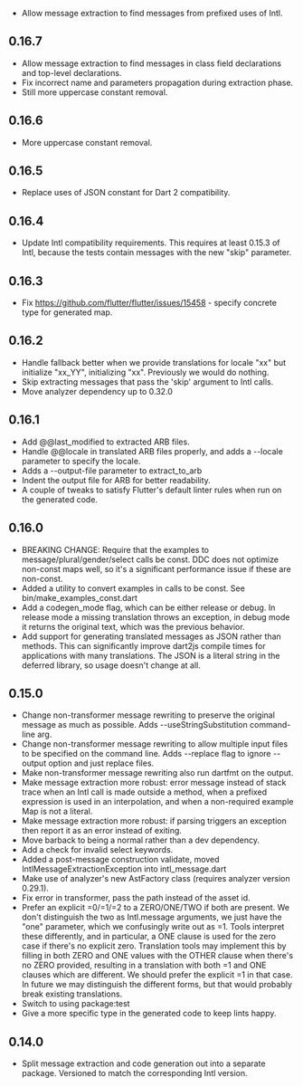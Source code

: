  * Allow message extraction to find messages from prefixed uses of Intl.

## 0.16.7
  * Allow message extraction to find messages in class field declarations
    and top-level declarations.
  * Fix incorrect name and parameters propagation during extraction phase.
  * Still more uppercase constant removal.

## 0.16.6
  * More uppercase constant removal.

## 0.16.5
  * Replace uses of JSON constant for Dart 2 compatibility.

## 0.16.4
  * Update Intl compatibility requirements. This requires at least 0.15.3 of
    Intl, because the tests contain messages with the new "skip" parameter.

## 0.16.3
  * Fix https://github.com/flutter/flutter/issues/15458 - specify concrete type
    for generated map.

## 0.16.2
 * Handle fallback better when we provide translations for locale "xx" but
   initialize "xx_YY", initializing "xx". Previously we would do nothing.
 * Skip extracting messages that pass the 'skip' argument to Intl calls.
 * Move analyzer dependency up to 0.32.0

## 0.16.1
 * Add @@last_modified to extracted ARB files.
 * Handle @@locale in translated ARB files properly, and adds a --locale
   parameter to specify the locale.
 * Adds a --output-file parameter to extract_to_arb
 * Indent the output file for ARB for better readability.
 * A couple of tweaks to satisfy Flutter's default linter rules when run on the
   generated code.

## 0.16.0
  * BREAKING CHANGE: Require that the examples to message/plural/gender/select
    calls be const. DDC does not optimize non-const maps well, so it's a
    significant performance issue if these are non-const.
  * Added a utility to convert examples in calls to be const. See
    bin/make_examples_const.dart
  * Add a codegen_mode flag, which can be either release or debug. In release
    mode a missing translation throws an exception, in debug mode it returns the
    original text, which was the previous behavior.
  * Add support for generating translated messages as JSON rather than
    methods. This can significantly improve dart2js compile times for
    applications with many translations. The JSON is a literal string in the
    deferred library, so usage doesn't change at all.

## 0.15.0
  * Change non-transformer message rewriting to preserve the original message as
    much as possible. Adds --useStringSubstitution command-line arg.
  * Change non-transformer message rewriting to allow multiple input files to be
    specified on the command line. Adds --replace flag to ignore --output option
    and just replace files.
  * Make non-transformer message rewriting also run dartfmt on the output.
  * Make message extraction more robust: error message instead of stack trace
    when an Intl call is made outside a method, when a prefixed expression is
    used in an interpolation, and when a non-required example Map is not a
    literal.
  * Make message extraction more robust: if parsing triggers an exception then
    report it as an error instead of exiting.
  * Move barback to being a normal rather than a dev dependency.
  * Add a check for invalid select keywords.
  * Added a post-message construction validate, moved
    IntlMessageExtractionException into intl_message.dart
  * Make use of analyzer's new AstFactory class (requires analyzer version
    0.29.1).
  * Fix error in transformer, pass the path instead of the asset id.
  * Prefer an explicit =0/=1/=2 to a ZERO/ONE/TWO if both are present. We don't
    distinguish the two as Intl.message arguments, we just have the "one"
    parameter, which we confusingly write out as =1. Tools interpret these
    differently, and in particular, a ONE clause is used for the zero case if
    there's no explicit zero. Translation tools may implement this by filling in
    both ZERO and ONE values with the OTHER clause when there's no ZERO
    provided, resulting in a translation with both =1 and ONE clauses which are
    different. We should prefer the explicit =1 in that case. In future we may
    distinguish the different forms, but that would probably break existing
    translations.
  * Switch to using package:test
  * Give a more specific type in the generated code to keep lints happy.

## 0.14.0
  * Split message extraction and code generation out into a separate
    package. Versioned to match the corresponding Intl version.
